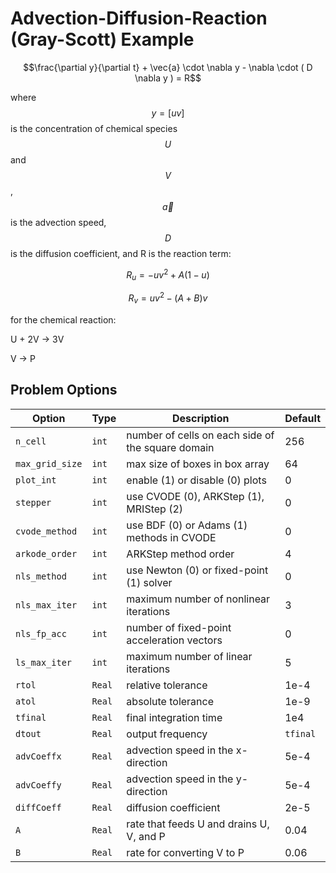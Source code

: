 # Advection-Diffusion-Reaction (Gray-Scott) Example

$$\frac{\partial y}{\partial t} + \vec{a} \cdot \nabla y -  \nabla \cdot ( D \nabla y ) = R$$

where $$y = [u v]$$ is the concentration of chemical species $$U$$ and $$V$$,
$$\vec{a}$$ is the advection speed, $$D$$ is the diffusion coefficient, and R is
the reaction term:

$$R_u = - u v^2 + A (1-u)$$

$$R_v =   u v^2 - (A + B) v$$

for the chemical reaction:

U + 2V -> 3V

V -> P

## Problem Options

| Option          | Type   | Description                                        | Default  |
| ----------------|--------|----------------------------------------------------|----------|
| `n_cell`        | `int`  | number of cells on each side of the square domain  | 256      |
| `max_grid_size` | `int`  | max size of boxes in box array                     | 64       |
| `plot_int`      | `int`  | enable (1) or disable (0) plots                    | 0        |
| `stepper`       | `int`  | use CVODE (0), ARKStep (1), MRIStep (2)            | 0        |
| `cvode_method`  | `int`  | use BDF (0) or Adams (1) methods in CVODE          | 0        |
| `arkode_order`  | `int`  | ARKStep method order                               | 4        |
| `nls_method`    | `int`  | use Newton (0) or fixed-point (1) solver           | 0        |
| `nls_max_iter`  | `int`  | maximum number of nonlinear iterations             | 3        |
| `nls_fp_acc`    | `int`  | number of fixed-point acceleration vectors         | 0        |
| `ls_max_iter`   | `int`  | maximum number of linear iterations                | 5        |
| `rtol`          | `Real` | relative tolerance                                 | 1e-4     |
| `atol`          | `Real` | absolute tolerance                                 | 1e-9     |
| `tfinal`        | `Real` | final integration time                             | 1e4      |
| `dtout`         | `Real` | output frequency                                   | `tfinal` |
| `advCoeffx`     | `Real` | advection speed in the x-direction                 | 5e-4     |
| `advCoeffy`     | `Real` | advection speed in the y-direction                 | 5e-4     |
| `diffCoeff`     | `Real` | diffusion coefficient                              | 2e-5     |
| `A`             | `Real` | rate that feeds U and drains U, V, and P           | 0.04     |
| `B`             | `Real` | rate for converting V to P                         | 0.06     |
